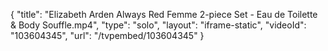 {
    "title": "Elizabeth Arden Always Red Femme 2-piece Set - Eau de Toilette &amp; Body Souffle.mp4",
    "type": "solo",
    "layout": "iframe-static",
    "videoId": "103604345",
    "url": "\/tvpembed\/103604345"
}